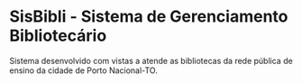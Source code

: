 # SisBibli -  Sistema de Gerenciamento Bibliotecário

Sistema desenvolvido com vistas a atende as bibliotecas da rede pública de ensino da cidade de Porto Nacional-TO.